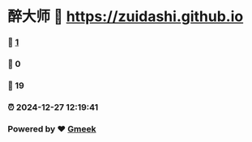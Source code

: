 # 醉大师 :link: https://zuidashi.github.io 
### :page_facing_up: [1](https://zuidashi.github.io/tag.html) 
### :speech_balloon: 0 
### :hibiscus: 19 
### :alarm_clock: 2024-12-27 12:19:41 
### Powered by :heart: [Gmeek](https://github.com/Meekdai/Gmeek)
